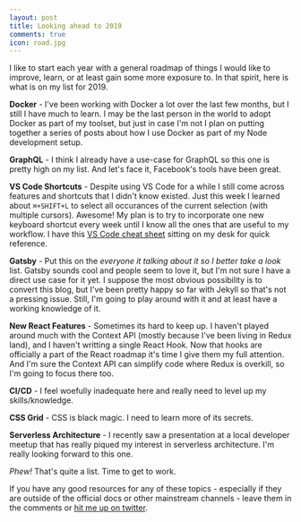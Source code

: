 ```yaml
---
layout: post
title: Looking ahead to 2019
comments: true
icon: road.jpg
---
```


I like to start each year with a general roadmap of things I would like to improve, learn, or at least gain some more exposure to. In that spirit, here is what is on my list for 2019.

**Docker** - I've been working with Docker a lot over the last few months, but I still I have much to learn. I may be the last person in the world to adopt Docker as part of my toolset, but just in case I'm not I plan on putting together a series of posts about how I use Docker as part of my Node development setup.

**GraphQL** - I think I already have a use-case for GraphQL so this one is pretty high on my list. And let's face it, Facebook's tools have been great.

**VS Code Shortcuts** - Despite using VS Code for a while I still come across features and shortcuts that I didn't know existed. Just this week I learned about `⌘+SHIFT+L` to select all occurances of the current selection (with multiple cursors). Awesome! My plan is to try to incorporate one new keyboard shortcut every week until I know all the ones that are useful to my workflow. I have this [VS Code cheat sheet](https://code.visualstudio.com/shortcuts/keyboard-shortcuts-windows.pdf) sitting on my desk for quick reference.

**Gatsby** - Put this on the _everyone it talking about it so I better take a look_ list. Gatsby sounds cool and people seem to love it, but I'm not sure I have a direct use case for it yet. I suppose the most obvious possibility is to convert this blog, but I've been pretty happy so far with Jekyll so that's not a pressing issue. Still, I'm going to play around with it and at least have a working knowledge of it.

**New React Features** - Sometimes its hard to keep up. I haven't played around much with the Context API (mostly because I've been living in Redux land), and I haven't writting a single React Hook. Now that hooks are officially a part of the React roadmap it's time I give them my full attention. And I'm sure the Context API can simplify code where Redux is overkill, so I'm going to focus there too.

**CI/CD** - I feel woefully inadequate here and really need to level up my skills/knowledge.

**CSS Grid** - CSS is black magic. I need to learn more of its secrets.

**Serverless Architecture** - I recently saw a presentation at a local developer meetup that has really piqued my interest in serverless architecture. I'm really looking forward to this one.

_Phew!_ That's quite a list. Time to get to work.

If you have any good resources for any of these topics - especially if they are outside of the official docs or other mainstream channels - leave them in the comments or [hit me up on twitter](https://www.twitter.com/stvmlbrn).
